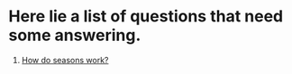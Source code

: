 # Here lie a list of questions that need some answering.
1. [How do seasons work?](./questions/seasons.md)
